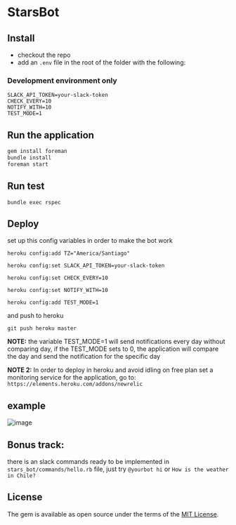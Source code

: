 # StarsBot



## Install

+ checkout the repo 
+ add an `.env` file in the root of the folder with the following:

### Development environment only

```
SLACK_API_TOKEN=your-slack-token
CHECK_EVERY=10
NOTIFY_WITH=10 
TEST_MODE=1
```

## Run the application

```ruby
gem install foreman
bundle install
foreman start
```

## Run test

`bundle exec rspec`

## Deploy

set up this config variables in order to make the bot work

`heroku config:add TZ="America/Santiago"`

`heroku config:set SLACK_API_TOKEN=your-slack-token`

`heroku config:set CHECK_EVERY=10`

`heroku config:set NOTIFY_WITH=10`

`heroku config:add TEST_MODE=1` 

and push to heroku

`git push heroku master`

**NOTE:** the variable TEST_MODE=1 will send notifications every day without comparing day, if the TEST_MODE sets to 0, the application will compare the day and send the notification for the specific day

**NOTE 2:** In order to deploy in heroku and avoid idling on free plan set a monitoring service for the application, go to: `https://elements.heroku.com/addons/newrelic`


## example

![image](https://user-images.githubusercontent.com/11976/30684707-b78b0fc0-9e88-11e7-9612-5611c3090ed7.png)


## Bonus track:

there is an slack commands ready to be implemented in `stars_bot/commands/hello.rb` file, just try `@yourbot hi` or `How is the weather in Chile?`

## License

The gem is available as open source under the terms of the [MIT License](http://opensource.org/licenses/MIT).


